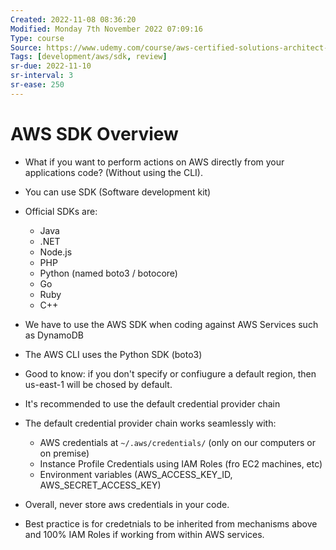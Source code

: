 ```yaml
---
Created: 2022-11-08 08:36:20
Modified: Monday 7th November 2022 07:09:16
Type: course
Source: https://www.udemy.com/course/aws-certified-solutions-architect-associate-saa-c01/?xref=E0Aed11STH4LPUQvCz0GJFABTmM=
Tags: [development/aws/sdk, review]
sr-due: 2022-11-10
sr-interval: 3
sr-ease: 250
---
```


# AWS SDK Overview

- What if you want to perform actions on AWS directly from your applications code? (Without using the CLI).
- You can use SDK (Software development kit)
- Official SDKs are:
    - Java
    - .NET
    - Node.js
    - PHP
    - Python (named boto3 / botocore)
    - Go
    - Ruby
    - C++
- We have to use the AWS SDK when coding against AWS Services such as DynamoDB
- The AWS CLI uses the Python SDK (boto3)
- Good to know: if you don't specify or confiugure a default region, then us-east-1 will be chosed by default.

- It's recommended to use the default credential provider chain
- The default credential provider chain works seamlessly with:
    - AWS credentials at `~/.aws/credentials/` (only on our computers or on premise)
    - Instance Profile Credentials using IAM Roles (fro EC2 machines, etc)
    - Environment variables (AWS_ACCESS_KEY_ID, AWS_SECRET_ACCESS_KEY)
- Overall, never store aws credentials in your code.
- Best practice is for credetnials to be inherited from mechanisms above and 100% IAM Roles if working from within AWS services.